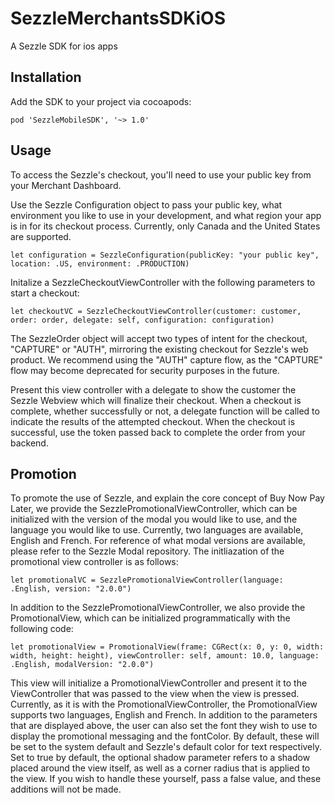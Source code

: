 # SezzleMerchantsSDKiOS
A Sezzle SDK for ios apps

## Installation

Add the SDK to your project via cocoapods:
```
pod 'SezzleMobileSDK', '~> 1.0'
```

## Usage

To access the Sezzle's checkout, you'll need to use your public key from your Merchant Dashboard.

Use the Sezzle Configuration object to pass your public key, what environment you like to use in your development, and what region your app is in for its checkout process. Currently, only Canada and the United States are supported. 

```
let configuration = SezzleConfiguration(publicKey: "your public key", location: .US, environment: .PRODUCTION)
```

Initalize a SezzleCheckoutViewController with the following parameters to start a checkout:

```
let checkoutVC = SezzleCheckoutViewController(customer: customer, order: order, delegate: self, configuration: configuration)
```

The SezzleOrder object will accept two types of intent for the checkout, "CAPTURE" or "AUTH", mirroring the existing checkout for Sezzle's web product. We recommend using the "AUTH" capture flow, as the "CAPTURE" flow may become deprecated for security purposes in the future.

Present this view controller with a delegate to show the customer the Sezzle Webview which will finalize their checkout. When a checkout is complete, whether successfully or not, a delegate function will be called to indicate the results of the attempted checkout. When the checkout is successful, use the token passed back to complete the order from your backend.

## Promotion

To promote the use of Sezzle, and explain the core concept of Buy Now Pay Later, we provide the SezzlePromotionalViewController, which can be initialized with the version of the modal you would like to use, and the language you would like to use. Currently, two languages are available, English and French. For reference of what modal versions are available, please refer to the Sezzle Modal repository. The initliazation of the promotional view controller is as follows:

```
let promotionalVC = SezzlePromotionalViewController(language: .English, version: "2.0.0")
```

In addition to the SezzlePromotionalViewController, we also provide the PromotionalView, which can be initialized programmatically with the following code:
```
let promotionalView = PromotionalView(frame: CGRect(x: 0, y: 0, width: width, height: height), viewController: self, amount: 10.0, language: .English, modalVersion: "2.0.0")
```
This view will initialize a PromotionalViewController and present it to the ViewController that was passed to the view when the view is pressed. Currently, as it is with the PromotionalViewController, the PromotionalView supports two languages, English and French. In addition to the parameters that are displayed above, the user can also set the font they wish to use to display the promotional messaging and the fontColor. By default, these will be set to the system default and Sezzle's default color for text respectively. Set to true by default, the optional shadow parameter refers to a shadow placed around the view itself, as well as a corner radius that is applied to the view. If you wish to handle these yourself, pass a false value, and these additions will not be made. 


